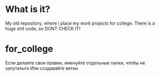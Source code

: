 # What is it?
My old repository, where i place my work projects for college. There is a huge shit code, so DONT CHECK IT!

# for_college
Если делаете свои правки, именуйте отдельные папки, чтобы не запутаться
Или создавайте ветки
